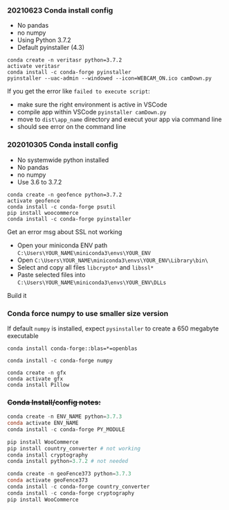 ### 20210623 Conda install config


- No pandas 
- no numpy
- Using Python 3.7.2
- Default pyinstaller (4.3)
```
conda create -n veritasr python=3.7.2
activate veritasr
conda install -c conda-forge pyinstaller
pyinstaller --uac-admin --windowed --icon=WEBCAM_ON.ico camDown.py
```

If you get the error like ```failed to execute script```:
- make sure the right environment is active in VSCode
- compile app within VSCode ```pyinstaller camDown.py```
- move to ```dist\app_name``` directory and execut your app via command line 
- should see error on the command line

### 202010305 Conda install config


- No systemwide python installed
- No pandas 
- no numpy
- Use 3.6 to 3.7.2
```
conda create -n geofence python=3.7.2
activate geofence
conda install -c conda-forge psutil
pip install woocommerce
conda install -c conda-forge pyinstaller
```
Get an error msg about SSL not working

- Open your miniconda ENV path ```C:\Users\YOUR_NAME\miniconda3\envs\YOUR_ENV``` 
- Open ```C:\Users\YOUR_NAME\miniconda3\envs\YOUR_ENV\Library\bin\```
- Select and copy all files ```libcrypto*``` and ```libssl*```
- Paste selected files into  ```C:\Users\YOUR_NAME\miniconda3\envs\YOUR_ENV\DLLs```


Build it


### Conda force numpy to use smaller size version

If default ```numpy``` is installed, expect ```pysinstaller``` to create a 650 megabyte executable
```
conda install conda-forge::blas=*=openblas

conda install -c conda-forge numpy
```

```
conda create -n gfx
conda activate gfx
conda install Pillow
```

### ~~Conda Install/config notes:~~

```powershell
conda create -n ENV_NAME python=3.7.3
conda activate ENV_NAME
conda install -c conda-forge PY_MODULE
```

```powershell    
pip install WooCommerce
pip install country_converter # not working
conda install cryptography
conda install python=3.7.2 # not needed
```
    
```powershell
conda create -n geoFence373 python=3.7.3
conda activate geoFence373
conda install -c conda-forge country_converter
conda install -c conda-forge cryptography
pip install WooCommerce
```

